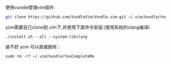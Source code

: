 
使用vundle管理vim插件:

```bash
git clone https://github.com/VundleVim/Vundle.vim.git ~/.vim/bundle/Vundle.vim
```

ycm需要自己clone到.vim下,并使用下面命令安装:(使用系统的clang编译)

```base
./install.sh --all --system-libclang
```

装不好 ycm 可以直接删除：

```bashe
sudo rm -rf ~/.vim/bundle/YouCompleteMe
```
